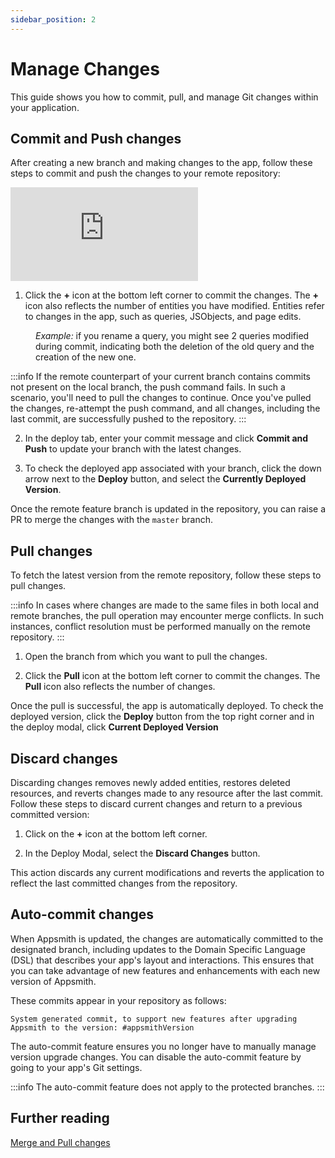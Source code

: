 ```yaml
---
sidebar_position: 2
---
```


# Manage Changes

This guide shows you how to commit, pull, and manage Git changes within your application.



## Commit and Push changes


After creating a new branch and making changes to the app, follow these steps to commit and push the changes to your remote repository:

<div style={{ position: "relative", paddingBottom: "calc(50.520833333333336% + 41px)", height: "0", width: "100%" }}>
  <iframe src="https://demo.arcade.software/urZJd1ad19VGRAFFuXSs?embed" frameborder="0" loading="lazy" webkitallowfullscreen mozallowfullscreen allowfullscreen style={{ position: "absolute", top: "0", left: "0", width: "100%", height: "100%", colorScheme: "light" }} title="Appsmith | Connect Data">
  </iframe>
</div>


1. Click the **+** icon at the bottom left corner to commit the changes. The **+** icon also reflects the number of entities you have modified. Entities refer to changes in the app, such as queries, JSObjects, and page edits.

<dd>

*Example:* if you rename a query, you might see 2 queries modified during commit, indicating both the deletion of the old query and the creation of the new one.

</dd>


:::info
If the remote counterpart of your current branch contains commits not present on the local branch, the push command fails. In such a scenario, you'll need to pull the changes to continue. Once you've pulled the changes, re-attempt the push command, and all changes, including the last commit, are successfully pushed to the repository.
:::

2. In the deploy tab, enter your commit message and click **Commit and Push** to update your branch with the latest changes. 

3. To check the deployed app associated with your branch, click the down arrow next to the **Deploy** button, and select the **Currently Deployed Version**.


Once the remote feature branch is updated in the repository, you can raise a PR to merge the changes with the `master` branch.





## Pull changes

To fetch the latest version from the remote repository, follow these steps to pull changes.

:::info
In cases where changes are made to the same files in both local and remote branches, the pull operation may encounter merge conflicts. In such instances, conflict resolution must be performed manually on the remote repository.
:::


1. Open the branch from which you want to pull the changes.

2. Click the **Pull** icon at the bottom left corner to commit the changes. The **Pull** icon also reflects the number of changes.

Once the pull is successful, the app is automatically deployed. To check the deployed version, click the **Deploy** button from the top right corner and in the deploy modal, click **Current Deployed Version**







## Discard changes


Discarding changes removes newly added entities, restores deleted resources, and reverts changes made to any resource after the last commit. Follow these steps to discard current changes and return to a previous committed version:


1. Click on the **+** icon at the bottom left corner.

2. In the Deploy Modal, select the **Discard Changes** button.

This action discards any current modifications and reverts the application to reflect the last committed changes from the repository.



## Auto-commit changes


When Appsmith is updated, the changes are automatically committed to the designated branch, including updates to the Domain Specific Language (DSL) that describes your app's layout and interactions. This ensures that you can take advantage of new features and enhancements with each new version of Appsmith.

These commits appear in your repository as follows:

```
System generated commit, to support new features after upgrading Appsmith to the version: #appsmithVersion
```

The auto-commit feature ensures you no longer have to manually manage version upgrade changes. You can disable the auto-commit feature by going to your app's Git settings. 

:::info
The auto-commit feature does not apply to the protected branches.
:::

## Further reading

[Merge and Pull changes](/advanced-concepts/version-control-with-git/merging-branches)





